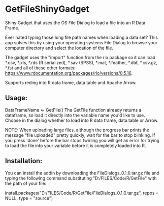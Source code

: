 # GetFileShinyGadget
Shiny Gadget that uses the OS File Dialog to load a file into an R Data Frame.

Ever hated typing those long file path names when loading a data set? This app solves this by using your operating systems File Dialog to browse your computer directory and select the location of the file.

The gadget uses the "import" function from the rio package so it can load *.csv, *.xls, *.rds (R serialized), *.sav (SPSS), *.mat, *.feather, *.dbf, *.csv.gz, *.fst and all of these other formats: https://www.rdocumentation.org/packages/rio/versions/0.5.16.

Supports reding into R data frame, data.table and Apache Arrow.

## Usage:
DataFrameName <- GetFile()
The GetFile function already returns a dataframe, so load it directly into the variable name you'd like to use.
Choose in the dialog whether to load into R data frame, data.table or Arrow.

NOTE: When uploading large files, although the progress bar prints the message "file uploaded" pretty quickly, wait for the bar to stop blinking. If you press 'done' before the bar stops twirling you will get an error for trying to load the file into your variable before it is completely loaded into R.

## Installation:
You can install the addin by downloading the FileDialogs_0.1.0.tar.gz file and typing the following command substituting "D:/FILES/Code/R/GetFile" with the path of your file:

install.packages("D:/FILES/Code/R/GetFile/FileDialogs_0.1.0.tar.gz", repos = NULL, type = "source")
